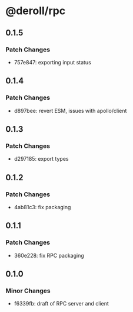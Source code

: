 # @deroll/rpc

## 0.1.5

### Patch Changes

-   757e847: exporting input status

## 0.1.4

### Patch Changes

-   d897bee: revert ESM, issues with apollo/client

## 0.1.3

### Patch Changes

-   d297185: export types

## 0.1.2

### Patch Changes

-   4ab81c3: fix packaging

## 0.1.1

### Patch Changes

-   360e228: fix RPC packaging

## 0.1.0

### Minor Changes

-   f6339fb: draft of RPC server and client
